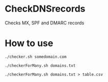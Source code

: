 # CheckDNSrecords
Checks MX, SPF and DMARC records

# How to use
```
./checker.sh somedomain.com
```

```
./checkerForMany.sh domains.txt
```


```
./checkerForMany.sh domains.txt > table.csv
```

